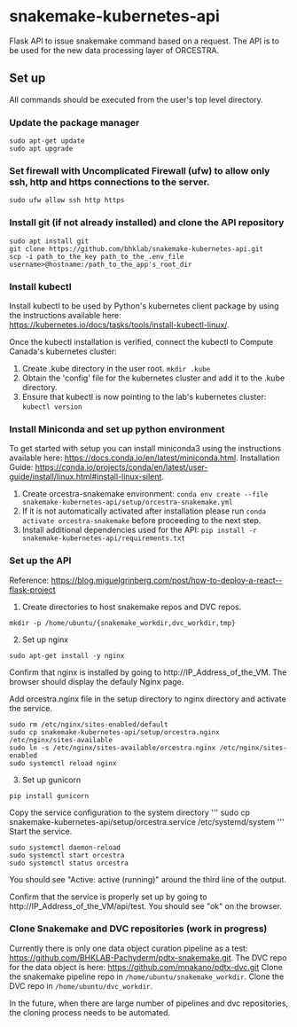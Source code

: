 # snakemake-kubernetes-api
Flask API to issue snakemake command based on a request.
The API is to be used for the new data processing layer of ORCESTRA. 

## Set up
All commands should be executed from the user's top level directory.

### Update the package manager 
```
sudo apt-get update
sudo apt upgrade
```

### Set firewall with Uncomplicated Firewall (ufw) to allow only ssh, http and https connections to the server.
```
sudo ufw allow ssh http https
```

### Install git (if not already installed) and clone the API repository
```
sudo apt install git
git clone https://github.com/bhklab/snakemake-kubernetes-api.git
scp -i path_to_the_key path_to_the_.env_file username>@hostname:/path_to_the_app's_root_dir
```

### Install kubectl
Install kubectl to be used by Python's kubernetes client package by using the instructions available here: https://kubernetes.io/docs/tasks/tools/install-kubectl-linux/.

Once the kubectl installation is verified, connect the kubectl to Compute Canada's kubernetes cluster:
1. Create .kube directory in the user root. ```mkdir .kube```
2. Obtain the 'config' file for the kubernetes cluster and add it to the .kube directory.
3. Ensure that kubectl is now pointing to the lab's kubernetes cluster: ```kubectl version```

### Install Miniconda and set up python environment
To get started with setup you can install miniconda3 using the instructions available here: https://docs.conda.io/en/latest/miniconda.html.
Installation Guide: https://conda.io/projects/conda/en/latest/user-guide/install/linux.html#install-linux-silent.

1. Create orcestra-snakemake environment: ```conda env create --file snakemake-kubernetes-api/setup/orcestra-snakemake.yml```
2. If it is not automatically activated after installation please run ```conda activate orcestra-snakemake``` before proceeding to the next step.
3. Install additional dependencies used for the API: ```pip install -r snakemake-kubernetes-api/requirements.txt```

### Set up the API
Reference: https://blog.miguelgrinberg.com/post/how-to-deploy-a-react--flask-project

1. Create directories to host snakemake repos and DVC repos.
```
mkdir -p /home/ubuntu/{snakemake_workdir,dvc_workdir,tmp}
```

2. Set up nginx
```
sudo apt-get install -y nginx
```
Confirm that nginx is installed by going to http://IP_Address_of_the_VM. The browser should display the defauly Nginx page.

Add orcestra.nginx file in the setup directory to nginx directory and activate the service.
```
sudo rm /etc/nginx/sites-enabled/default
sudo cp snakemake-kubernetes-api/setup/orcestra.nginx /etc/nginx/sites-available
sudo ln -s /etc/nginx/sites-available/orcestra.nginx /etc/nginx/sites-enabled
sudo systemctl reload nginx
```

3. Set up gunicorn
```
pip install gunicorn
```
Copy the service configuration to the system directory
'''
sudo cp snakemake-kubernetes-api/setup/orcestra.service /etc/systemd/system
'''
Start the service.
```
sudo systemctl daemon-reload
sudo systemctl start orcestra
sudo systemctl status orcestra 
```
You should see "Active: active (running)" around the third line of the output.

Confirm that the service is properly set up by going to http://IP_Address_of_the_VM/api/test. You should see "ok" on the browser.

### Clone Snakemake and DVC repositories (work in progress)
Currently there is only one data object curation pipeline as a test: https://github.com/BHKLAB-Pachyderm/pdtx-snakemake.git.
The DVC repo for the data object is here: https://github.com/mnakano/pdtx-dvc.git
Clone the snakemake pipeline repo in ```/home/ubuntu/snakemake_workdir```.
Clone the DVC repo in ```/home/ubuntu/dvc_workdir```.

In the future, when there are large number of pipelines and dvc repositories, the cloning process needs to be automated.





